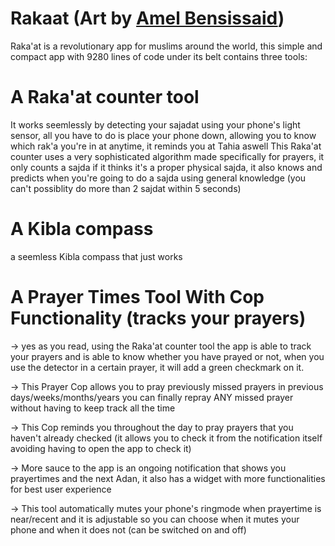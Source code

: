 # Rakaat (Art by [Amel Bensissaid](https://www.instagram.com/bensisaid.amel18/?hl=fr))

Raka'at is a revolutionary app for muslims around the world, this simple and compact app with 9280 lines of code under its belt contains three tools:

# A Raka'at counter tool
 It works seemlessly by detecting your sajadat using your phone's light sensor, all you have to do is place your phone down, allowing you to know which rak'a you're in at anytime, it reminds you at Tahia aswell
This Raka'at counter uses a very sophisticated algorithm made specifically for prayers, it only counts a sajda if it thinks it's a proper physical sajda, it also knows and predicts when you're going to do a sajda using general knowledge (you can't possiblity do more than 2 sajdat within 5 seconds)

# A Kibla compass
a seemless Kibla compass that just works

# A Prayer Times Tool With Cop Functionality (tracks your prayers)
-> yes as you read, using the Raka'at counter tool the app is able to track your prayers and is able to know whether you have prayed or not, when you use the detector in a certain prayer, it will add a green checkmark on it.

-> This Prayer Cop allows you to pray previously missed prayers in previous days/weeks/months/years you can finally repray ANY missed prayer without having to keep track all the time

-> This Cop reminds you throughout the day to pray prayers that you haven't already checked (it allows you to check it from the notification itself avoiding having to open the app to check it)

-> More sauce to the app is an ongoing notification that shows you prayertimes and the next Adan, it also has a widget with more functionalities for best user experience

-> This tool automatically mutes your phone's ringmode when prayertime is near/recent and it is adjustable so you can choose when it mutes your phone and when it does not (can be switched on and off)
